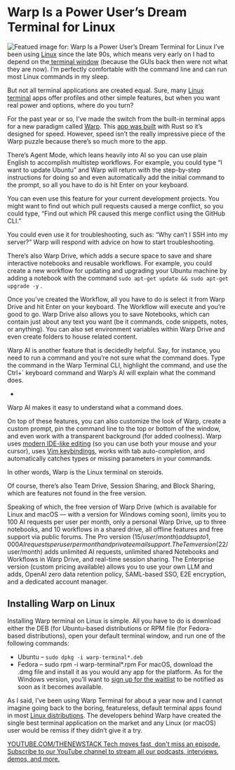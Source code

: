 # Warp Is a Power User’s Dream Terminal for Linux
![Featued image for: Warp Is a Power User’s Dream Terminal for Linux](https://cdn.thenewstack.io/media/2024/10/ad5a3912-warpterminal-1024x719.jpg)
I’ve been using [Linux](https://thenewstack.io/learning-linux-start-here/) since the late 90s, which means very early on I had to depend on the[ terminal window](https://thenewstack.io/tutorial-your-terminal-og-style-no-libs-or-plugins/) (because the GUIs back then were not what they are now). I’m perfectly comfortable with the command line and can run most Linux commands in my sleep.

But not all terminal applications are created equal. Sure, many [Linux terminal](https://thenewstack.io/fosdem-24-can-the-unix-shell-be-improved-hell-yes/) apps offer profiles and other simple features, but when you want real power and options, where do you turn?

For the past year or so, I’ve made the switch from the built-in terminal apps for a new paradigm called [Warp](https://www.warp.dev). This [app was built](https://thenewstack.io/a-review-of-warp-another-rust-based-terminal/) with Rust so it’s designed for speed. However, speed isn’t the really impressive piece of the Warp puzzle because there’s so much more to the app.

There’s Agent Mode, which leans heavily into AI so you can use plain English to accomplish multistep workflows. For example, you could type “I want to update Ubuntu” and Warp will return with the step-by-step instructions for doing so and even automatically add the initial command to the prompt, so all you have to do is hit Enter on your keyboard.

You can even use this feature for your current development projects. You might want to find out which pull requests caused a merge conflict, so you could type, “Find out which PR caused this merge conflict using the GitHub CLI.”

You could even use it for troubleshooting, such as: “Why can’t I SSH into my server?” Warp will respond with advice on how to start troubleshooting.

There’s also Warp Drive, which adds a secure space to save and share interactive notebooks and reusable workflows. For example, you could create a new workflow for updating and upgrading your Ubuntu machine by adding a notebook with the command `sudo apt-get update && sudo apt-get upgrade -y`
.

Once you’ve created the Workflow, all you have to do is select it from Warp Drive and hit Enter on your keyboard. The Workflow will execute and you’re good to go. Warp Drive also allows you to save Notebooks, which can contain just about any text you want (be it commands, code snippets, notes, or anything). You can also set environment variables within Warp Drive and even create folders to house related content.

Warp AI is another feature that is decidedly helpful. Say, for instance, you need to run a command and you’re not sure what the command does. Type the command in the Warp Terminal CLI, highlight the command, and use the Ctrl+` keyboard command and Warp’s AI will explain what the command does.

-
Warp AI makes it easy to understand what a command does.

On top of these features, you can also customize the look of Warp, create a custom prompt, pin the command line to the top or bottom of the window, and even work with a transparent background (for added coolness). Warp uses [modern IDE-like editing](https://thenewstack.io/best-open-source-ides/) (so you can use both your mouse and your cursor), uses [Vim keybindings](https://thenewstack.io/a-look-at-vim-a-text-editor-for-the-ages/), works with tab auto-completion, and automatically catches types or missing parameters in your commands.

In other words, Warp is the Linux terminal on steroids.

Of course, there’s also Team Drive, Session Sharing, and Block Sharing, which are features not found in the free version.

Speaking of which, the free version of Warp Drive (which is available for Linux and macOS — with a version for Windows coming soon), limits you to 100 AI requests per user per month, only a personal Warp Drive, up to three notebooks, and 10 workflows in a shared drive, all offline features and free support via public forums. The Pro version ($15/user/month) adds up to 1,000 AI requests per user per month and private email support. The Tem version ($22/user/month) adds unlimited AI requests, unlimited shared Notebooks and Workflows in Warp Drive, and real-time session sharing. The Enterprise version (custom pricing available) allows you to use your own LLM and adds, OpenAI zero data retention policy, SAML-based SSO, E2E encryption, and a dedicated account manager.

## Installing Warp on Linux
Installing Warp terminal on Linux is simple. All you have to do is download either the DEB (for Ubuntu-based distributions or RPM file (for Fedora-based distributions), open your default terminal window, and run one of the following commands:

- Ubuntu –
`sudo dpkg -i warp-terminal*.deb`
- Fedora – sudo rpm -i warp-terminal*.rpm
For macOS, download the .dmg file and install it as you would any app for the platform. As for the Windows version, you’ll want to [sign up for the waitlist](https://www.warp.dev/windows-terminal) to be notified as soon as it becomes available.

As I said, I’ve been using Warp Terminal for about a year now and I cannot imagine going back to the boring, featureless, default terminal apps found in most [Linux distributions](https://thenewstack.io/choosing-a-linux-distribution/). The developers behind Warp have created the single best terminal application on the market and any Linux (or macOS) user would be remiss if they didn’t give it a try.

[
YOUTUBE.COM/THENEWSTACK
Tech moves fast, don't miss an episode. Subscribe to our YouTube
channel to stream all our podcasts, interviews, demos, and more.
](https://youtube.com/thenewstack?sub_confirmation=1)